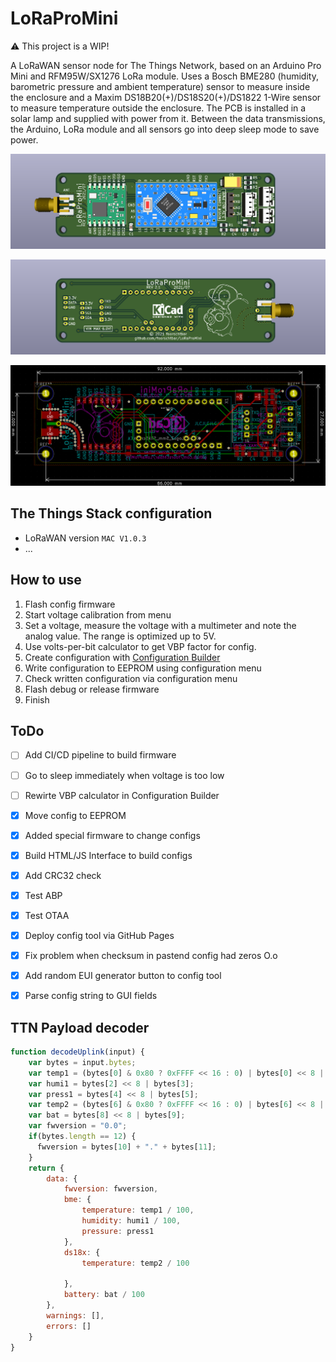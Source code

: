 # LoRaProMini

:warning: This project is a WIP!

A LoRaWAN sensor node for The Things Network, based on an Arduino Pro Mini and RFM95W/SX1276 LoRa module. Uses a Bosch BME280 (humidity, barometric pressure and ambient temperature) sensor to measure inside the enclosure and a Maxim DS18B20(+)/DS18S20(+)/DS1822 1-Wire sensor to measure temperature outside the enclosure. The PCB is installed in a solar lamp and supplied with power from it. Between the data transmissions, the Arduino, LoRa module and all sensors go into deep sleep mode to save power.

![PCB Front Assembled](.github/pcb_front_assembled.png)
<!--- ![PCB Front](.github/pcb_front.png) --->
![PCB Back Assembled](.github/pcb_back_assembled.png)
<!--- ![PCB Back](.github/pcb_back.png) --->
![PCB KiCad](.github/pcb_kicad.png)

## The Things Stack configuration

- LoRaWAN version `MAC V1.0.3`
- ...

## How to use

1. Flash config firmware
1. Start voltage calibration from menu
1. Set a voltage, measure the voltage with a multimeter and note the analog value. The range is optimized up to 5V.
1. Use volts-per-bit calculator to get VBP factor for config.
1. Create configuration with [Configuration Builder](https://foorschtbar.github.io/LoRaProMini/)
1. Write configuration to EEPROM using configuration menu
1. Check written configuration via configuration menu
1. Flash debug or release firmware
1. Finish

## ToDo

- [ ] Add CI/CD pipeline to build firmware
- [ ] Go to sleep immediately when voltage is too low
- [ ] Rewirte VBP calculator in Configuration Builder
- [x] Move config to EEPROM
- [x] Added special firmware to change configs
- [x] Build HTML/JS Interface to build configs
- [x] Add CRC32 check
- [x] Test ABP
- [x] Test OTAA
- [x] Deploy config tool via GitHub Pages
- [x] Fix problem when checksum in pastend config had zeros O.o
- [x] Add random EUI generator button to config tool
- [x] Parse config string to GUI fields

 
## TTN Payload decoder
```javascript
function decodeUplink(input) {
    var bytes = input.bytes;
    var temp1 = (bytes[0] & 0x80 ? 0xFFFF << 16 : 0) | bytes[0] << 8 | bytes[1];
    var humi1 = bytes[2] << 8 | bytes[3];
    var press1 = bytes[4] << 8 | bytes[5];
    var temp2 = (bytes[6] & 0x80 ? 0xFFFF << 16 : 0) | bytes[6] << 8 | bytes[7];
    var bat = bytes[8] << 8 | bytes[9];
    var fwversion = "0.0";
    if(bytes.length == 12) {
      fwversion = bytes[10] + "." + bytes[11];
    }
    return {
        data: {
            fwversion: fwversion,
            bme: {
                temperature: temp1 / 100,
                humidity: humi1 / 100,
                pressure: press1
            },
            ds18x: {
                temperature: temp2 / 100

            },
            battery: bat / 100
        },
        warnings: [],
        errors: []
    }
}
```

